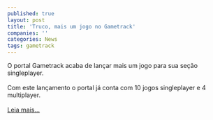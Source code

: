 ```yaml
---
published: true
layout: post
title: 'Truco, mais um jogo no Gametrack'
companies: ''
categories: News
tags: gametrack
---
```

O portal Gametrack acaba de lan&ccedil;ar mais um jogo para sua se&ccedil;&atilde;o singleplayer. <br /><br />Com este lan&ccedil;amento o portal j&aacute; conta com 10 jogos singleplayer e 4 multiplayer.<br /><br /><a href="{{ site.baseurl }}/index.php?p=c&amp;id=305">Leia mais...</a>

